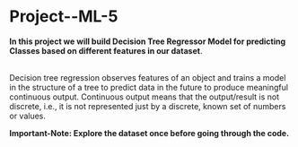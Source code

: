 # Project--ML-5

<table>

  **In this project we will build Decision Tree Regressor Model for predicting Classes based on different features in our dataset**.<br></br>

  Decision tree regression observes features of an object and trains a model in the structure of a tree to predict data in the future to produce meaningful continuous output.
  Continuous output means that the output/result is not discrete, i.e., it is not represented just by a discrete, known set of numbers or values.

  **Important-Note: Explore the dataset once before going through the code.**
</table>

